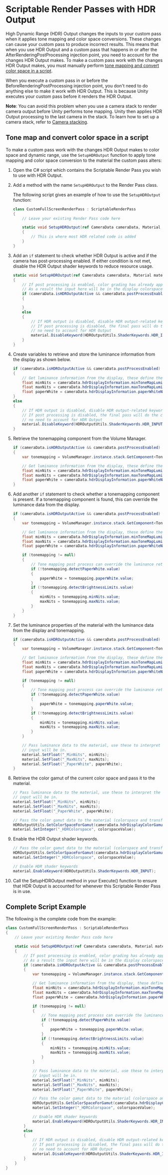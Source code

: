 # Scriptable Render Passes with HDR Output

High Dynamic Range (HDR) Output changes the inputs to your custom pass when it applies tone mapping and color space conversions. These changes can cause your custom pass to produce incorrect results. This means that when you use HDR Output and a custom pass that happens in or after the AfterRenderingPostProcessing injection point, you need to account for the changes HDR Output makes. To make a custom pass work with the changes HDR Output makes, you must manually perform [tone mapping and convert color space in a script](#tone-map-convert-color-space).

When you execute a custom pass in or before the BeforeRenderingPostProcessing injection point, you don't need to do anything else to make it work with HDR Output. This is because Unity executes your custom pass before it renders the HDR Output.

**Note**: You can avoid this problem when you use a camera stack to render camera output before Unity performs tone mapping. Unity then applies HDR Output processing to the last camera in the stack. To learn how to set up a camera stack, refer to [Camera stacking](../camera-stacking.md).

## <a name="tone-map-convert-color-space"></a>Tone map and convert color space in a script

To make a custom pass work with the changes HDR Output makes to color space and dynamic range, use the `SetupHDROutput`  function to apply tone mapping and color space conversion to the material the custom pass alters:

1. Open the C# script which contains the Scriptable Render Pass you wish to use with HDR Output.
2. Add a method with the name `SetupHDROutput` to the Render Pass class.

    The following script gives an example of how to use the `SetupHDROutput` function:

    ```c#
    class CustomFullScreenRenderPass : ScriptableRenderPass
    {
        // Leave your existing Render Pass code here

        static void SetupHDROutput(ref CameraData cameraData, Material material)
        {
            // This is where most HDR related code is added
        }
    }
    ```

3. Add an `if` statement to check whether HDR Output is active and if the camera has post-processing enabled. If either condition is not met, disable the HDR Output shader keywords to reduce resource usage.

    ```c#
    static void SetupHDROutput(ref CameraData cameraData, Material material)
    {
        // If post processing is enabled, color grading has already applied tone mapping
        // As a result the input here will be in the display colorspace (Rec2020, P3, etc) and in nits
        if (cameraData.isHDROutputActive && cameraData.postProcessEnabled)
        {

        }
        else
        {
            // If HDR output is disabled, disable HDR output-related keywords
            // If post processing is disabled, the final pass will do the color conversion so there is
            // no need to account for HDR Output
            material.DisableKeyword(HDROutputUtils.ShaderKeywords.HDR_INPUT);
        }
    }
    ```

4. Create variables to retrieve and store the luminance information from the display as shown below.

    ```c#
    if (cameraData.isHDROutputActive && cameraData.postProcessEnabled)
    {
        // Get luminance information from the display, these define the dynamic range of the display.
        float minNits = cameraData.hdrDisplayInformation.minToneMapLuminance;
        float maxNits = cameraData.hdrDisplayInformation.maxToneMapLuminance;
        float paperWhite = cameraData.hdrDisplayInformation.paperWhiteNits;
    }
    else
    {
        // If HDR output is disabled, disable HDR output-related keywords
        // If post processing is disabled, the final pass will do the color conversion so there is
        // no need to account for HDR Output
        material.DisableKeyword(HDROutputUtils.ShaderKeywords.HDR_INPUT);
    }
    ```

5. Retrieve the tonemapping component from the Volume Manager.

    ```c#
    if (cameraData.isHDROutputActive && cameraData.postProcessEnabled)
    {
        var tonemapping = VolumeManager.instance.stack.GetComponent<Tonemapping>();

        // Get luminance information from the display, these define the dynamic range of the display.
        float minNits = cameraData.hdrDisplayInformation.minToneMapLuminance;
        float maxNits = cameraData.hdrDisplayInformation.maxToneMapLuminance;
        float paperWhite = cameraData.hdrDisplayInformation.paperWhiteNits;
    }
    ```

6. Add another `if` statement to check whether a tonemapping component is present. If a tonemapping component is found, this can override the luminance data from the display.

    ```c#
    if (cameraData.isHDROutputActive && cameraData.postProcessEnabled)
    {
        var tonemapping = VolumeManager.instance.stack.GetComponent<Tonemapping>();

        // Get luminance information from the display, these define the dynamic range of the display.
        float minNits = cameraData.hdrDisplayInformation.minToneMapLuminance;
        float maxNits = cameraData.hdrDisplayInformation.maxToneMapLuminance;
        float paperWhite = cameraData.hdrDisplayInformation.paperWhiteNits;

        if (tonemapping != null)
        {
            // Tone mapping post process can override the luminance retrieved from the display
            if (!tonemapping.detectPaperWhite.value)
            {
                paperWhite = tonemapping.paperWhite.value;
            }
            if (!tonemapping.detectBrightnessLimits.value)
            {
                minNits = tonemapping.minNits.value;
                maxNits = tonemapping.maxNits.value;
            }
        }
    }
    ```

7. Set the luminance properties of the material with the luminance data from the display and tonemapping.

    ```c#
    if (cameraData.isHDROutputActive && cameraData.postProcessEnabled)
    {
        var tonemapping = VolumeManager.instance.stack.GetComponent<Tonemapping>();

        // Get luminance information from the display, these define the dynamic range of the display.
        float minNits = cameraData.hdrDisplayInformation.minToneMapLuminance;
        float maxNits = cameraData.hdrDisplayInformation.maxToneMapLuminance;
        float paperWhite = cameraData.hdrDisplayInformation.paperWhiteNits;

        if (tonemapping != null)
        {
            // Tone mapping post process can override the luminance retrieved from the display
            if (!tonemapping.detectPaperWhite.value)
            {
                paperWhite = tonemapping.paperWhite.value;
            }
            if (!tonemapping.detectBrightnessLimits.value)
            {
                minNits = tonemapping.minNits.value;
                maxNits = tonemapping.maxNits.value;
            }
        }

        // Pass luminance data to the material, use these to interpret the range of values the
        // input will be in.
        material.SetFloat("_MinNits", minNits);
        material.SetFloat("_MaxNits", maxNits);
        material.SetFloat("_PaperWhite", paperWhite);
    }
    ```

8. Retrieve the color gamut of the current color space and pass it to the material.

    ```c#
    // Pass luminance data to the material, use these to interpret the range of values the
    // input will be in.
    material.SetFloat("_MinNits", minNits);
    material.SetFloat("_MaxNits", maxNits);
    material.SetFloat("_PaperWhite", paperWhite);

    // Pass the color gamut data to the material (colorspace and transfer function).
    HDROutputUtils.GetColorSpaceForGamut(cameraData.hdrDisplayColorGamut, out int colorspaceValue);
    material.SetInteger("_HDRColorspace", colorspaceValue);
    ```

9. Enable the HDR Output shader keywords.

    ```c#
    // Pass the color gamut data to the material (colorspace and transfer function).
    HDROutputUtils.GetColorSpaceForGamut(cameraData.hdrDisplayColorGamut, out int colorspaceValue);
    material.SetInteger("_HDRColorspace", colorspaceValue);

    // Enable HDR shader keywords
    material.EnableKeyword(HDROutputUtils.ShaderKeywords.HDR_INPUT);
    ```

10. Call the SetupHDROutput method in your Execute() function to ensure that HDR Output is accounted for whenever this Scriptable Render Pass is in use.

## Complete Script Example

The following is the complete code from the example:

```c#
class CustomFullScreenRenderPass : ScriptableRenderPass
{
    // Leave your existing Render Pass code here

    static void SetupHDROutput(ref CameraData cameraData, Material material)
    {
        // If post processing is enabled, color grading has already applied tone mapping
        // As a result the input here will be in the display colorspace (Rec2020, P3, etc) and in nits
        if (cameraData.isHDROutputActive && cameraData.postProcessEnabled)
        {
            var tonemapping = VolumeManager.instance.stack.GetComponent<Tonemapping>();

            // Get luminance information from the display, these define the dynamic range of the display.
            float minNits = cameraData.hdrDisplayInformation.minToneMapLuminance;
            float maxNits = cameraData.hdrDisplayInformation.maxToneMapLuminance;
            float paperWhite = cameraData.hdrDisplayInformation.paperWhiteNits;

            if (tonemapping != null)
            {
                // Tone mapping post process can override the luminance retrieved from the display
                if (!tonemapping.detectPaperWhite.value)
                {
                    paperWhite = tonemapping.paperWhite.value;
                }
                if (!tonemapping.detectBrightnessLimits.value)
                {
                    minNits = tonemapping.minNits.value;
                    maxNits = tonemapping.maxNits.value;
                }
            }

            // Pass luminance data to the material, use these to interpret the range of values the
            // input will be in.
            material.SetFloat("_MinNits", minNits);
            material.SetFloat("_MaxNits", maxNits);
            material.SetFloat("_PaperWhite", paperWhite);

            // Pass the color gamut data to the material (colorspace and transfer function).
            HDROutputUtils.GetColorSpaceForGamut(cameraData.hdrDisplayColorGamut, out int colorspaceValue);
            material.SetInteger("_HDRColorspace", colorspaceValue);

            // Enable HDR shader keywords
            material.EnableKeyword(HDROutputUtils.ShaderKeywords.HDR_INPUT);
        }
        else
        {
            // If HDR output is disabled, disable HDR output-related keywords
            // If post processing is disabled, the final pass will do the color conversion so there is
            // no need to account for HDR Output
            material.DisableKeyword(HDROutputUtils.ShaderKeywords.HDR_INPUT);
        }
    }
}
```
